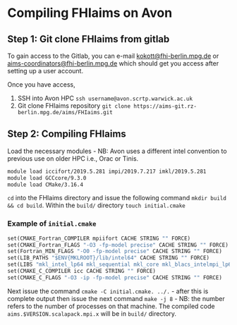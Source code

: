# Compiling FHIaims on Avon

## Step 1: Git clone FHIaims from gitlab

To gain access to the Gitlab, you can e-mail kokott@fhi-berlin.mpg.de or aims-coordinators@fhi-berlin.mpg.de which should get you access after setting up a user account. 

Once you have access, 
1. SSH into Avon HPC `ssh username@avon.scrtp.warwick.ac.uk`
2. Git clone FHIaims repository `git clone https://aims-git.rz-berlin.mpg.de/aims/FHIaims.git ` 

## Step 2: Compiling FHIaims 

Load the necessary modules - NB: Avon uses a different intel convention to previous use on older HPC i.e., Orac or Tinis.
```bash
module load iccifort/2019.5.281 impi/2019.7.217 imkl/2019.5.281
module load GCCcore/9.3.0
module load CMake/3.16.4
```

`cd` into the FHIaims directory and issue the following command `mkdir build && cd build`.
Within the `build/` directory `touch initial.cmake` 

### Example of `initial.cmake`

```makefile
set(CMAKE_Fortran_COMPILER mpiifort CACHE STRING "" FORCE)
set(CMAKE_Fortran_FLAGS "-O3 -fp-model precise" CACHE STRING "" FORCE)
set(Fortran_MIN_FLAGS "-O0 -fp-model precise" CACHE STRING "" FORCE)
set(LIB_PATHS "$ENV{MKLROOT}/lib/intel64" CACHE STRING "" FORCE)
set(LIBS "mkl_intel_lp64 mkl_sequential mkl_core mkl_blacs_intelmpi_lp64 mkl_scalapack_lp64" CACHE STRING "" FORCE)
set(CMAKE_C_COMPILER icc CACHE STRING "" FORCE)
set(CMAKE_C_FLAGS "-O3 -ip -fp-model precise" CACHE STRING "" FORCE)
```

Next issue the command `cmake -C initial.cmake. ../.` - after this is complete output then issue the next command `make -j 8` - NB: the number refers to the number of processes on that machine. 
The compiled code `aims.$VERSION.scalapack.mpi.x` will be in `build/` directory. 

